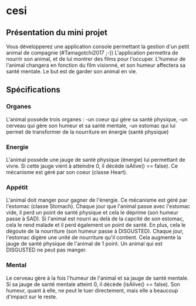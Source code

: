 # cesi

## Présentation du mini projet

Vous développerez une application console permettant la gestion d'un petit animal de compagnie (#Tamagotchi2017 ;-))
L'application permettra de nourrir son animal, et de lui montrer des films pour l'occuper. 
L'humeur de l'animal changera en fonction du film visionné, et son humeur affectera sa santé mentale.
Le but est de garder son animal en vie.

## Spécifications

### Organes
L'animal possède trois organes : 
-un coeur qui gère sa santé physique, 
-un cerveau qui gère son humeur et sa santé mentale, 
-un estomac qui lui permet de transformer de la nourriture en énergie (santé physique)

### Energie
L'animal possède une jauge de santé physique (énergie) lui permettant de vivre.
Si cette jauge vient à atteindre 0, il décède isAlive() == false).
Ce mécanisme est géré par son coeur (classe Heart).


### Appétit
L'animal doit manger pour gagner de l'énergie. 
Ce mécanisme est géré par l'estomac (classe Stomach). Chaque jour que l'animal passe avec l'estomac vide, il perd un point de santé physique et cela le déprime (son humeur passe à SAD).
Si l'animal est nourri au delà de la capcité de son estomac, cela le rend malade et il perd également un point de santé. En plus, cela le dégoute de la nourriture (son humeur passe à DISGUSTED).
Chaque jour, l'estomac digère une unité de nourriture qu'il contient. Cela augmente la jauge de santé physique de l'animal de 1 point.
Un animal qui est DISGUSTED ne peut pas manger.

### Mental
Le cerveau gère à la fois l'humeur de l'animal et sa jauge de santé mentale.
Si sa jauge de santé mentale atteint 0, il décède (isAlive() == false).
Son humeur, quant à elle, ne peut le tuer directement, mais elle a beaucoup d'impact sur le reste.
